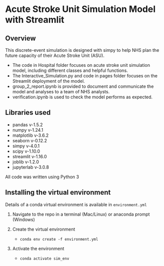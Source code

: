 # Acute Stroke Unit Simulation Model with Streamlit
## Overview
This discrete-event simulation is designed with simpy to help NHS plan the future capacity of their Acute Stroke Unit (ASU).

- The code in Hospital folder focuses on acute stroke unit simulation model, including  different classes and helpful functions.
- The Interactive_Simulation.py and code in pages folder focuses on the Streamlit deployment of the model.
- group_2_report.ipynb is provided to document and communicate the model and analyses to a team of NHS analysts.
- verification.ipynb is used to check the model performs as expected.

## Libraries used
- pandas v-1.5.2
- numpy v-1.24.1
- matplotlib v-3.6.2
- seaborn v-0.12.2
- simpy v-4.0.1
- scipy v-1.10.0
- streamlit v-1.16.0
- joblib v-1.2.0
- jupyterlab v-3.0.8

All code was written using Python 3

## Installing the virtual environment
Details of a conda virtual environment is available in `environment.yml`

1. Navigate to the repo in a terminal (Mac/Linux) or anaconda prompt (Windows)
2. Create the virtual environment
    * `conda env create -f environment.yml`

3. Activate the environment
    * `conda activate sim_env`
